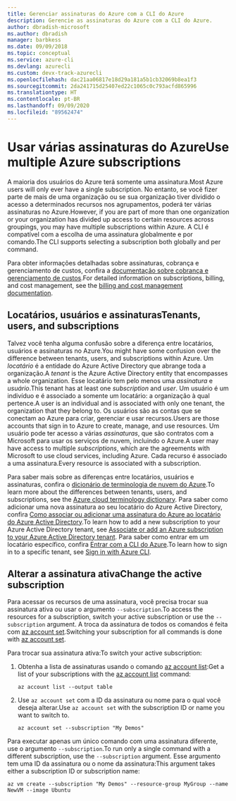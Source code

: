 ```yaml
---
title: Gerenciar assinaturas do Azure com a CLI do Azure
description: Gerencie as assinaturas do Azure com a CLI do Azure.
author: dbradish-microsoft
ms.author: dbradish
manager: barbkess
ms.date: 09/09/2018
ms.topic: conceptual
ms.service: azure-cli
ms.devlang: azurecli
ms.custom: devx-track-azurecli
ms.openlocfilehash: dac21aa06817e18d29a181a5b1cb32069b8ea1f3
ms.sourcegitcommit: 2da241715d25407ed22c1065c0c793acfd865996
ms.translationtype: HT
ms.contentlocale: pt-BR
ms.lasthandoff: 09/09/2020
ms.locfileid: "89562474"
---
```

# <a name="use-multiple-azure-subscriptions"></a><span data-ttu-id="8c542-103">Usar várias assinaturas do Azure</span><span class="sxs-lookup"><span data-stu-id="8c542-103">Use multiple Azure subscriptions</span></span>

<span data-ttu-id="8c542-104">A maioria dos usuários do Azure terá somente uma assinatura.</span><span class="sxs-lookup"><span data-stu-id="8c542-104">Most Azure users will only ever have a single subscription.</span></span> <span data-ttu-id="8c542-105">No entanto, se você fizer parte de mais de uma organização ou se sua organização tiver dividido o acesso a determinados recursos nos agrupamentos, poderá ter várias assinaturas no Azure.</span><span class="sxs-lookup"><span data-stu-id="8c542-105">However, if you are part of more than one organization or your organization has divided up access to certain resources across groupings, you may have multiple subscriptions within Azure.</span></span> <span data-ttu-id="8c542-106">A CLI é compatível com a escolha de uma assinatura globalmente e por comando.</span><span class="sxs-lookup"><span data-stu-id="8c542-106">The CLI supports selecting a subscription both globally and per command.</span></span>

<span data-ttu-id="8c542-107">Para obter informações detalhadas sobre assinaturas, cobrança e gerenciamento de custos, confira a [documentação sobre cobrança e gerenciamento de custos](/azure/billing/).</span><span class="sxs-lookup"><span data-stu-id="8c542-107">For detailed information on subscriptions, billing, and cost management, see the [billing and cost management documentation](/azure/billing/).</span></span>

## <a name="tenants-users-and-subscriptions"></a><span data-ttu-id="8c542-108">Locatários, usuários e assinaturas</span><span class="sxs-lookup"><span data-stu-id="8c542-108">Tenants, users, and subscriptions</span></span>

<span data-ttu-id="8c542-109">Talvez você tenha alguma confusão sobre a diferença entre locatários, usuários e assinaturas no Azure.</span><span class="sxs-lookup"><span data-stu-id="8c542-109">You might have some confusion over the difference between tenants, users, and subscriptions within Azure.</span></span> <span data-ttu-id="8c542-110">Um _locatário_ é a entidade do Azure Active Directory que abrange toda a organização.</span><span class="sxs-lookup"><span data-stu-id="8c542-110">A _tenant_ is the Azure Active Directory entity that encompasses a whole organization.</span></span> <span data-ttu-id="8c542-111">Esse locatário tem pelo menos uma _assinatura_ e _usuário_.</span><span class="sxs-lookup"><span data-stu-id="8c542-111">This tenant has at least one _subscription_ and _user_.</span></span> <span data-ttu-id="8c542-112">Um usuário é um indivíduo e é associado a somente um locatário: a organização à qual pertence.</span><span class="sxs-lookup"><span data-stu-id="8c542-112">A user is an individual and is associated with only one tenant, the organization that they belong to.</span></span> <span data-ttu-id="8c542-113">Os usuários são as contas que se conectam ao Azure para criar, gerenciar e usar recursos.</span><span class="sxs-lookup"><span data-stu-id="8c542-113">Users are those accounts that sign in to Azure to create, manage, and use resources.</span></span>
<span data-ttu-id="8c542-114">Um usuário pode ter acesso a várias _assinaturas_, que são contratos com a Microsoft para usar os serviços de nuvem, incluindo o Azure.</span><span class="sxs-lookup"><span data-stu-id="8c542-114">A user may have access to multiple _subscriptions_, which are the agreements with Microsoft to use cloud services, including Azure.</span></span> <span data-ttu-id="8c542-115">Cada recurso é associado a uma assinatura.</span><span class="sxs-lookup"><span data-stu-id="8c542-115">Every resource is associated with a subscription.</span></span>

<span data-ttu-id="8c542-116">Para saber mais sobre as diferenças entre locatários, usuários e assinaturas, confira o [dicionário de terminologia de nuvem do Azure](/azure/azure-glossary-cloud-terminology).</span><span class="sxs-lookup"><span data-stu-id="8c542-116">To learn more about the differences between tenants, users, and subscriptions, see the [Azure cloud terminology dictionary](/azure/azure-glossary-cloud-terminology).</span></span>  <span data-ttu-id="8c542-117">Para saber como adicionar uma nova assinatura ao seu locatário do Azure Active Directory, confira [Como associar ou adicionar uma assinatura do Azure ao locatário do Azure Active Directory](/azure/active-directory/active-directory-how-subscriptions-associated-directory).</span><span class="sxs-lookup"><span data-stu-id="8c542-117">To learn how to add a new subscription to your Azure Active Directory tenant, see [Associate or add an Azure subscription to your Azure Active Directory tenant](/azure/active-directory/active-directory-how-subscriptions-associated-directory).</span></span>
<span data-ttu-id="8c542-118">Para saber como entrar em um locatário específico, confira [Entrar com a CLI do Azure](/cli/azure/authenticate-azure-cli).</span><span class="sxs-lookup"><span data-stu-id="8c542-118">To learn how to sign in to a specific tenant, see [Sign in with Azure CLI](/cli/azure/authenticate-azure-cli).</span></span>

## <a name="change-the-active-subscription"></a><span data-ttu-id="8c542-119">Alterar a assinatura ativa</span><span class="sxs-lookup"><span data-stu-id="8c542-119">Change the active subscription</span></span>

<span data-ttu-id="8c542-120">Para acessar os recursos de uma assinatura, você precisa trocar sua assinatura ativa ou usar o argumento `--subscription`.</span><span class="sxs-lookup"><span data-stu-id="8c542-120">To access the resources for a subscription, switch your active subscription or use the `--subscription` argument.</span></span> <span data-ttu-id="8c542-121">A troca da assinatura de todos os comandos é feita com [az account set](/cli/azure/account#az-account-set).</span><span class="sxs-lookup"><span data-stu-id="8c542-121">Switching your subscription for all commands is done with [az account set](/cli/azure/account#az-account-set).</span></span>

<span data-ttu-id="8c542-122">Para trocar sua assinatura ativa:</span><span class="sxs-lookup"><span data-stu-id="8c542-122">To switch your active subscription:</span></span>

1. <span data-ttu-id="8c542-123">Obtenha a lista de assinaturas usando o comando [az account list](/cli/azure/account#az-account-list):</span><span class="sxs-lookup"><span data-stu-id="8c542-123">Get a list of your subscriptions with the [az account list](/cli/azure/account#az-account-list) command:</span></span>

    ```azurecli-interactive
    az account list --output table
    ```
2. <span data-ttu-id="8c542-124">Use `az account set` com a ID da assinatura ou nome para o qual você deseja alterar.</span><span class="sxs-lookup"><span data-stu-id="8c542-124">Use `az account set` with the subscription ID or name you want to switch to.</span></span>

    ```azurecli-interactive
    az account set --subscription "My Demos"
    ```

<span data-ttu-id="8c542-125">Para executar apenas um único comando com uma assinatura diferente, use o argumento `--subscription`.</span><span class="sxs-lookup"><span data-stu-id="8c542-125">To run only a single command with a different subscription, use the `--subscription` argument.</span></span> <span data-ttu-id="8c542-126">Esse argumento tem uma ID da assinatura ou o nome da assinatura:</span><span class="sxs-lookup"><span data-stu-id="8c542-126">This argument takes either a subscription ID or subscription name:</span></span>

```azurecli-interactive
az vm create --subscription "My Demos" --resource-group MyGroup --name NewVM --image Ubuntu
```
